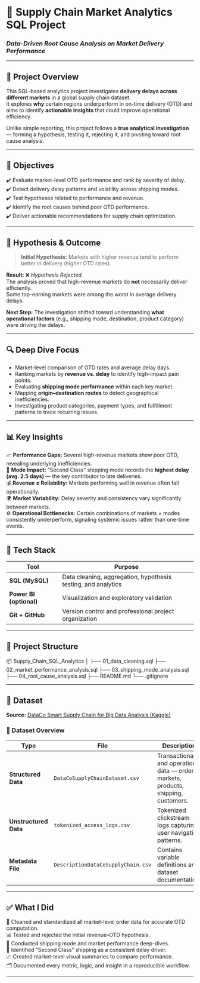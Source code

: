 # 🚚 Supply Chain Market Analytics SQL Project  
### *Data-Driven Root Cause Analysis on Market Delivery Performance*  

---

## 🧩 Project Overview  
This SQL-based analytics project investigates **delivery delays across different markets** in a global supply chain dataset.  
It explores **why** certain regions underperform in on-time delivery (OTD) and aims to identify **actionable insights** that could improve operational efficiency.

Unlike simple reporting, this project follows a **true analytical investigation** — forming a hypothesis, testing it, rejecting it, and pivoting toward root cause analysis.

---

## 🎯 Objectives  
✔️ Evaluate market-level OTD performance and rank by severity of delay.  
✔️ Detect delivery delay patterns and volatility across shipping modes.  
✔️ Test hypotheses related to performance and revenue.  
✔️ Identify the root causes behind poor OTD performance.  
✔️ Deliver actionable recommendations for supply chain optimization.  

---

## 🧠 Hypothesis & Outcome  
> **Initial Hypothesis:** Markets with higher revenue tend to perform better in delivery (higher OTD rates).  

**Result:** ❌ *Hypothesis Rejected.*  
The analysis proved that high-revenue markets do **not** necessarily deliver efficiently.  
Some top-earning markets were among the worst in average delivery delays.  

**Next Step:** The investigation shifted toward understanding **what operational factors** (e.g., shipping mode, destination, product category) were driving the delays.

---

## 🔍 Deep Dive Focus  
- Market-level comparison of OTD rates and average delay days.  
- Ranking markets by **revenue vs. delay** to identify high-impact pain points.  
- Evaluating **shipping mode performance** within each key market.  
- Mapping **origin–destination routes** to detect geographical inefficiencies.  
- Investigating product categories, payment types, and fulfillment patterns to trace recurring issues.  

---

## 📊 Key Insights  
📈 **Performance Gaps:** Several high-revenue markets show poor OTD, revealing underlying inefficiencies.  
🚢 **Mode Impact:** “Second Class” shipping mode records the **highest delay (avg. 2.5 days)** — the key contributor to late deliveries.  
💰 **Revenue ≠ Reliability:** Markets performing well in revenue often fail operationally.  
🌍 **Market Variability:** Delay severity and consistency vary significantly between markets.  
⚙️ **Operational Bottlenecks:** Certain combinations of markets + modes consistently underperform, signaling systemic issues rather than one-time events.  

---

## 🧰 Tech Stack  
| Tool | Purpose |
|------|----------|
| **SQL (MySQL)** | Data cleaning, aggregation, hypothesis testing, and analytics |
| **Power BI (optional)** | Visualization and exploratory validation |
| **Git + GitHub** | Version control and professional project organization |

---

## 📂 Project Structure  

📦 Supply_Chain_SQL_Analytics
│
├── 01_data_cleaning.sql
├── 02_market_performance_analysis.sql
├── 03_shipping_mode_analysis.sql
├── 04_root_cause_analysis.sql
├── README.md
└── .gitignore


---

## 📎 Dataset  
**Source:** [DataCo Smart Supply Chain for Big Data Analysis (Kaggle)](https://www.kaggle.com/datasets/shashwatwork/dataco-smart-supply-chain-for-big-data-analysis)

### 📑 Dataset Overview  

| Type | File | Description |
|------|------|-------------|
| **Structured Data** | `DataCoSupplyChainDataset.csv` | Transactional and operational data — orders, markets, products, shipping, customers. |
| **Unstructured Data** | `tokenized_access_logs.csv` | Tokenized clickstream logs capturing user navigation patterns. |
| **Metadata File** | `DescriptionDataCoSupplyChain.csv` | Contains variable definitions and dataset documentation. |

---

## ✅ What I Did  
🧹 Cleaned and standardized all market-level order data for accurate OTD computation.  
📊 Tested and rejected the initial revenue–OTD hypothesis.  
🔎 Conducted shipping mode and market performance deep-dives.  
🚨 Identified “Second Class” shipping as a consistent delay driver.  
📈 Created market-level visual summaries to compare performance.  
🗂️ Documented every metric, logic, and insight in a reproducible workflow.  

---

